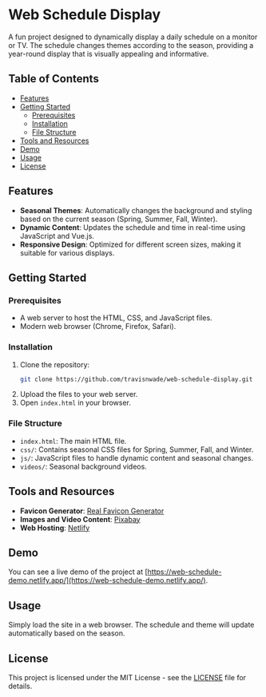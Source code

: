 # Web Schedule Display

A fun project designed to dynamically display a daily schedule on a monitor or TV. The schedule changes themes according to the season, providing a year-round display that is visually appealing and informative.

## Table of Contents
- [Features](#features)
- [Getting Started](#getting-started)
  - [Prerequisites](#prerequisites)
  - [Installation](#installation)
  - [File Structure](#file-structure)
- [Tools and Resources](#tools-and-resources)
- [Demo](#demo)
- [Usage](#usage)
- [License](#license)

## Features

- **Seasonal Themes**: Automatically changes the background and styling based on the current season (Spring, Summer, Fall, Winter).
- **Dynamic Content**: Updates the schedule and time in real-time using JavaScript and Vue.js.
- **Responsive Design**: Optimized for different screen sizes, making it suitable for various displays.

## Getting Started

### Prerequisites

- A web server to host the HTML, CSS, and JavaScript files.
- Modern web browser (Chrome, Firefox, Safari).

### Installation

1. Clone the repository:
    ```bash
    git clone https://github.com/travisnwade/web-schedule-display.git
    ```
2. Upload the files to your web server.
3. Open `index.html` in your browser.

### File Structure

- `index.html`: The main HTML file.
- `css/`: Contains seasonal CSS files for Spring, Summer, Fall, and Winter.
- `js/`: JavaScript files to handle dynamic content and seasonal changes.
- `videos/`: Seasonal background videos.

## Tools and Resources

- **Favicon Generator**: [Real Favicon Generator](https://realfavicongenerator.net/)
- **Images and Video Content**: [Pixabay](https://pixabay.com/)
- **Web Hosting**: [Netlify](https://www.netlify.com/)

## Demo

You can see a live demo of the project at [https://web-schedule-demo.netlify.app/](https://web-schedule-demo.netlify.app/).

## Usage

Simply load the site in a web browser. The schedule and theme will update automatically based on the season.

## License

This project is licensed under the MIT License - see the [LICENSE](LICENSE) file for details.
